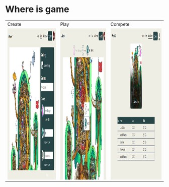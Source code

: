 # Where is game

<table>
  <tr>
    <td>Create</td>
     <td>Play</td>
     <td>Compete</td>
  </tr>
  <tr>
    <td><img src="https://github.com/fvckDesa/where-is-game/blob/assets/create.png" width=270 height=480></td>
    <td><img src="https://github.com/fvckDesa/where-is-game/blob/assets/play.png" width=270 height=480></td>
    <td><img src="https://github.com/fvckDesa/where-is-game/blob/assets/compete.png" width=270 height=480></td>
  </tr>
 </table>

